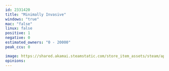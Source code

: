 ```yaml
---
id: 2331420
title: "Minimally Invasive"
windows: "true"
mac: "false"
linux: false
positive: 1
negative: 0
estimated_owners: "0 - 20000"
peak_ccu: 0

image: https://shared.akamai.steamstatic.com/store_item_assets/steam/apps/2331420/header.jpg?t=1728481653
opinions:
---
```


